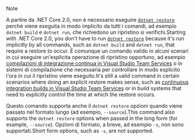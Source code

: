 > [!NOTE]
> <span data-ttu-id="0708d-101">A partire da .NET Core 2.0, non è necessario eseguire [ `dotnet restore` ](~/docs/core/tools/dotnet-restore.md) perché viene eseguita in modo implicito da tutti i comandi, ad esempio `dotnet build` e `dotnet run`, che richiedono un ripristino si verifichi.</span><span class="sxs-lookup"><span data-stu-id="0708d-101">Starting with .NET Core 2.0, you don't have to run [`dotnet restore`](~/docs/core/tools/dotnet-restore.md) because it's run implicitly by all commands, such as `dotnet build` and `dotnet run`, that require a restore to occur.</span></span> <span data-ttu-id="0708d-102">È comunque un comando valido in alcuni scenari in cui eseguire un'esplicita operazione di ripristino opportuno, ad esempio [compilazioni di integrazione continua in Visual Studio Team Services](/vsts/build-release/apps/aspnet/build-aspnet-core) o in sistemi di compilazione che necessaria per controllare in modo esplicito l'ora in cui il ripristino viene eseguito.</span><span class="sxs-lookup"><span data-stu-id="0708d-102">It's still a valid command in certain scenarios where doing an explicit restore makes sense, such as [continuous integration builds in Visual Studio Team Services](/vsts/build-release/apps/aspnet/build-aspnet-core) or in build systems that need to explicitly control the time at which the restore occurs.</span></span>
>
> <span data-ttu-id="0708d-103">Questo comando supporta anche il `dotnet restore` opzioni quando viene passato nel formato lungo (ad esempio, `--source`).</span><span class="sxs-lookup"><span data-stu-id="0708d-103">This command also supports the `dotnet restore` options when passed in the long form (for example, `--source`).</span></span> <span data-ttu-id="0708d-104">Opzioni di formato, a breve, ad esempio `-s`, non sono supportati.</span><span class="sxs-lookup"><span data-stu-id="0708d-104">Short form options, such as `-s`, are not supported.</span></span>
